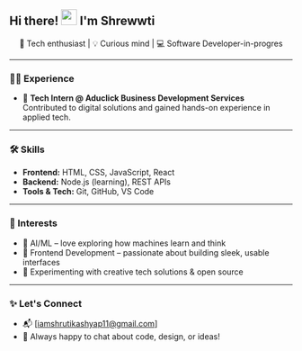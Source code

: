 <h2 align="left">Hi there! <img src="https://media.giphy.com/media/hvRJCLFzcasrR4ia7z/giphy.gif" width="28px"> I'm Shrewwti</h2>

<p align="center">
  🌟 Tech enthusiast | 💡 Curious mind | 💻 Software Developer-in-progres
</p>

---

### 👩‍💼 Experience

- 💼 **Tech Intern @ Aduclick Business Development Services**  
  Contributed to digital solutions and gained hands-on experience in applied tech.

---

### 🛠️ Skills

- **Frontend:** HTML, CSS, JavaScript, React  
- **Backend:** Node.js (learning), REST APIs  
- **Tools & Tech:** Git, GitHub, VS Code

---

### 🎯 Interests

- 🤖 AI/ML – love exploring how machines learn and think  
- 🎨 Frontend Development – passionate about building sleek, usable interfaces  
- 🧪 Experimenting with creative tech solutions & open source

---

### ✨ Let's Connect

- 📬 [iamshrutikashyap11@gmail.com]
- 💬 Always happy to chat about code, design, or ideas!
